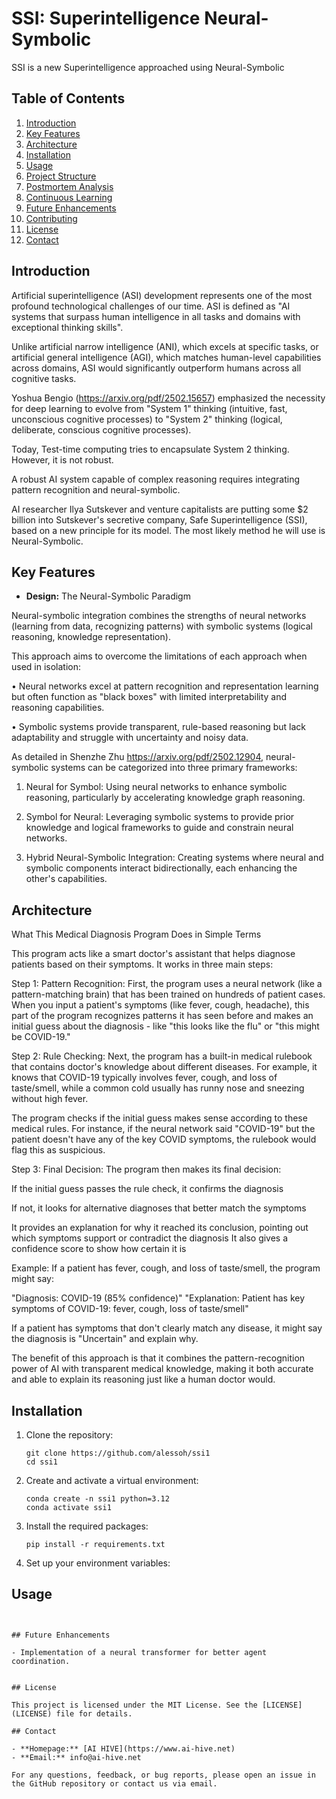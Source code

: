 # SSI: Superintelligence Neural-Symbolic

SSI is a new Superintelligence approached using Neural-Symbolic

## Table of Contents
1. [Introduction](#introduction)
2. [Key Features](#key-features)
3. [Architecture](#architecture)
4. [Installation](#installation)
5. [Usage](#usage)
6. [Project Structure](#project-structure)
7. [Postmortem Analysis](#postmortem-analysis)
8. [Continuous Learning](#continuous-learning)
9. [Future Enhancements](#future-enhancements)
10. [Contributing](#contributing)
11. [License](#license)
12. [Contact](#contact)

## Introduction

Artificial superintelligence (ASI) development represents one of the most profound technological challenges of our time. ASI is defined as "AI systems that surpass human intelligence in all tasks and domains with exceptional thinking skills". 


Unlike artificial narrow intelligence (ANI), which excels at specific tasks, or artificial general intelligence (AGI), which matches human-level capabilities across domains, ASI would significantly outperform humans across all cognitive tasks.


Yoshua Bengio (https://arxiv.org/pdf/2502.15657) emphasized the necessity for deep learning to evolve from "System 1" thinking (intuitive, fast, unconscious cognitive processes) to "System 2" thinking (logical, deliberate, conscious cognitive processes). 


Today, Test-time computing tries to encapsulate System 2 thinking. However, it is not robust.

A robust AI system capable of complex reasoning requires integrating pattern recognition and neural-symbolic.


AI researcher Ilya Sutskever and venture capitalists are putting some $2 billion into Sutskever's secretive company, Safe Superintelligence (SSI), based on a new principle for its model. The most likely method he will use is Neural-Symbolic.

## Key Features

- **Design:** The Neural-Symbolic Paradigm

Neural-symbolic integration combines the strengths of neural networks (learning from data, recognizing patterns) with symbolic systems (logical reasoning, knowledge representation). 


This approach aims to overcome the limitations of each approach when used in isolation:

•	Neural networks excel at pattern recognition and representation learning but often function as "black boxes" with limited interpretability and reasoning capabilities.

•	Symbolic systems provide transparent, rule-based reasoning but lack adaptability and struggle with uncertainty and noisy data.


As detailed in Shenzhe Zhu https://arxiv.org/pdf/2502.12904, neural-symbolic systems can be categorized into three primary frameworks:

1.	Neural for Symbol: Using neural networks to enhance symbolic reasoning, particularly by accelerating knowledge graph reasoning.

2.	Symbol for Neural: Leveraging symbolic systems to provide prior knowledge and logical frameworks to guide and constrain neural networks.

3.	Hybrid Neural-Symbolic Integration: Creating systems where neural and symbolic components interact bidirectionally, each enhancing the other's capabilities.


## Architecture

What This Medical Diagnosis Program Does in Simple Terms

This program acts like a smart doctor's assistant that helps diagnose patients based on their symptoms. It works in three main steps:

Step 1: Pattern Recognition:
First, the program uses a neural network (like a pattern-matching brain) that has been trained on hundreds of patient cases. When you input a patient's symptoms (like fever, cough, headache), this part of the program recognizes patterns it has seen before and makes an initial guess about the diagnosis - like "this looks like the flu" or "this might be COVID-19."

Step 2: Rule Checking:
Next, the program has a built-in medical rulebook that contains doctor's knowledge about different diseases. For example, it knows that COVID-19 typically involves fever, cough, and loss of taste/smell, while a common cold usually has runny nose and sneezing without high fever.

The program checks if the initial guess makes sense according to these medical rules. For instance, if the neural network said "COVID-19" but the patient doesn't have any of the key COVID symptoms, the rulebook would flag this as suspicious.

Step 3: Final Decision:
The program then makes its final decision:

If the initial guess passes the rule check, it confirms the diagnosis

If not, it looks for alternative diagnoses that better match the symptoms

It provides an explanation for why it reached its conclusion, pointing out which symptoms support or contradict the diagnosis
It also gives a confidence score to show how certain it is

Example:
If a patient has fever, cough, and loss of taste/smell, the program might say:

"Diagnosis: COVID-19 (85% confidence)"
"Explanation: Patient has key symptoms of COVID-19: fever, cough, loss of taste/smell"

If a patient has symptoms that don't clearly match any disease, it might say the diagnosis is "Uncertain" and explain why.

The benefit of this approach is that it combines the pattern-recognition power of AI with transparent medical knowledge, making it both accurate and able to explain its reasoning just like a human doctor would.


## Installation

1. Clone the repository:
   ```
   git clone https://github.com/alessoh/ssi1
   cd ssi1
   ```

2. Create and activate a virtual environment:
   ```
   conda create -n ssi1 python=3.12
   conda activate ssi1
   ```

3. Install the required packages:
   ```
   pip install -r requirements.txt
   ```

4. Set up your environment variables:


## Usage


```


## Future Enhancements

- Implementation of a neural transformer for better agent coordination.


## License

This project is licensed under the MIT License. See the [LICENSE](LICENSE) file for details.

## Contact

- **Homepage:** [AI HIVE](https://www.ai-hive.net)
- **Email:** info@ai-hive.net

For any questions, feedback, or bug reports, please open an issue in the GitHub repository or contact us via email.